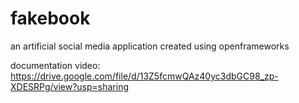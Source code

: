 # fakebook
an artificial social media application created using openframeworks

documentation video: https://drive.google.com/file/d/13Z5fcmwQAz40yc3dbGC98_zp-XDESRPg/view?usp=sharing
